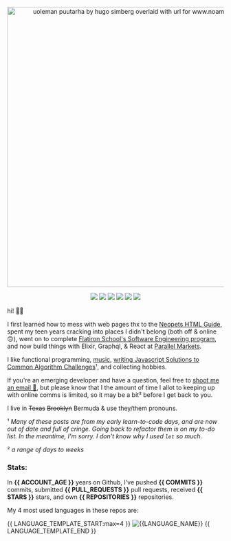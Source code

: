 
<p align="center">
  <a href="https://www.noamsauerutley.com/"><img width="650" alt="uoleman puutarha by hugo simberg overlaid with url for www.noamsauerutley.com" src="https://user-images.githubusercontent.com/17517253/114214423-aa585280-993a-11eb-985a-48c86a9d9dd0.png"></a>
  <p align="center">
    <img src="https://img.shields.io/badge/Elixir-informational?style=flat&logo=elixir&logoColor=9ba4b4&color=31363e" />
    <img src="https://img.shields.io/badge/Ruby-informational?style=flat&logo=ruby&logoColor=9ba4b4&color=31363e" />
    <img src="https://img.shields.io/badge/Golang-informational?style=flat&logo=go&logoColor=9ba4b4&color=31363e" />
    <img src="https://img.shields.io/badge/Graphql-informational?style=flat&logo=graphql&logoColor=9ba4b4&color=31363e" />
    <img src="https://img.shields.io/badge/Javascript-informational?style=flat&logo=javascript&logoColor=9ba4b4&color=31363e" />
    <img src="https://img.shields.io/badge/React-informational?style=flat&logo=react&logoColor=9ba4b4&color=31363e" />
  </p>
  
hi! 👋🏻

I first learned how to mess with web pages thx to the <a href="http://www.neopets.com/help/html1.phtml">Neopets HTML Guide</a>, spent my teen years cracking into places I didn't belong (both off & online 🙃), went on to complete <a href="https://flatironschool.com/career-courses/coding-bootcamp">Flatiron School's Software Engineering program</a>, and now build things with Elixir, Graphql, & React at <a href="https://parallelmarkets.com/">Parallel Markets</a>.

I like functional programming, <a href="https://open.spotify.com/playlist/1XgmNeGsnKVn30A40PMC4b?si=YgULR1QiRkGgriIf6z7JwQ">music</a>, [writing Javascript Solutions to Common Algorithm Challenges](https://medium.com/@noamsauerutley)¹, and collecting hobbies.

If you're an emerging developer and have a question, feel free to <a href="mailto:noamsauerutley@gmail.com">shoot me an email 📧</a>, but please know that I the amount of time I allot to keeping up with online comms is limited, so it may be a bit² before I get back to you.

I live in ~~Texas~~ ~~Brooklyn~~ Bermuda & use they/them pronouns.

¹ _Many of these posts are from my early learn-to-code days, and are now out of date and full of cringe. Going back to refactor them is on my to-do list. In the meantime, I'm sorry. I don't know why I used `let` so much._

² _a range of days to weeks_
</p>

### Stats:

In **{{ ACCOUNT_AGE }}** years on Github, I've pushed **{{ COMMITS }}** commits, submitted **{{ PULL_REQUESTS }}** pull requests, received **{{ STARS }}** stars, and own **{{ REPOSITORIES }}** repositories.

My 4 most used languages in these repos are:

{{ LANGUAGE_TEMPLATE_START:max=4 }}
![{{LANGUAGE_NAME}}](https://img.shields.io/static/v1?style=flat-square&label=%E2%A0%80&color=555&labelColor={{LANGUAGE_COLOR:uri}}&message={{LANGUAGE_NAME:uri}}%EF%B8%B1{{LANGUAGE_PERCENT:uri}}%25)
{{ LANGUAGE_TEMPLATE_END }}
